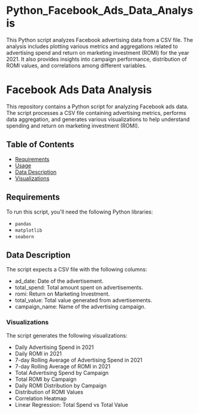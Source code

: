 # Python_Facebook_Ads_Data_Analysis
This Python script analyzes Facebook advertising data from a CSV file. The analysis includes plotting various metrics and aggregations related to advertising spend and return on marketing investment (ROMI) for the year 2021. It also provides insights into campaign performance, distribution of ROMI values, and correlations among different variables.

# Facebook Ads Data Analysis

This repository contains a Python script for analyzing Facebook ads data. The script processes a CSV file containing advertising metrics, performs data aggregation, and generates various visualizations to help understand spending and return on marketing investment (ROMI).

## Table of Contents

- [Requirements](#requirements)
- [Usage](#usage)
- [Data Description](#data-description)
- [Visualizations](#visualizations)

## Requirements

To run this script, you'll need the following Python libraries:

- `pandas`
- `matplotlib`
- `seaborn`

## Data Description
The script expects a CSV file with the following columns:

- ad_date: Date of the advertisement.
- total_spend: Total amount spent on advertisements.
- romi: Return on Marketing Investment.
- total_value: Total value generated from advertisements.
- campaign_name: Name of the advertising campaign.
### Visualizations
The script generates the following visualizations:

- Daily Advertising Spend in 2021
- Daily ROMI in 2021
- 7-day Rolling Average of Advertising Spend in 2021
- 7-day Rolling Average of ROMI in 2021
- Total Advertising Spend by Campaign
- Total ROMI by Campaign
- Daily ROMI Distribution by Campaign
- Distribution of ROMI Values
- Correlation Heatmap
- Linear Regression: Total Spend vs Total Value
